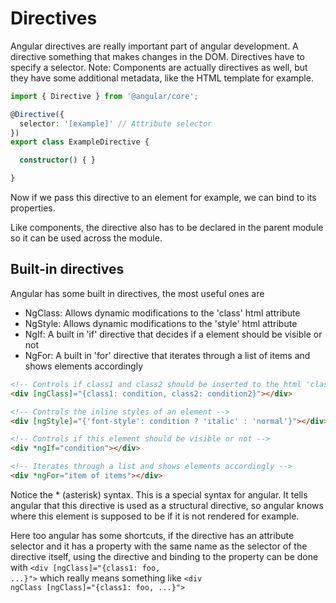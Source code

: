 # Directives

Angular directives are really important part of angular development. A directive something that makes changes in the DOM. Directives have to specify a
selector. Note: Components are actually directives as well, but they have some additional metadata, like the HTML template for example.

```typescript
import { Directive } from '@angular/core';

@Directive({
  selector: '[example]' // Attribute selector
})
export class ExampleDirective {

  constructor() { }

}
```
Now if we pass this directive to an element for example, we can bind to its properties.

Like components, the directive also has to be declared in the parent module so it can be used across the module.

## Built-in directives

Angular has some built in directives, the most useful ones are
- NgClass: Allows dynamic modifications to the 'class' html attribute
- NgStyle: Allows dynamic modifications to the 'style' html attribute
- NgIf: A built in 'if' directive that decides if a element should be visible or not
- NgFor: A built in 'for' directive that iterates through a list of items and shows elements accordingly

```html
<!-- Controls if class1 and class2 should be inserted to the html 'class' attribute or not based on the condition-->
<div [ngClass]="{class1: condition, class2: condition2}"></div>

<!-- Controls the inline styles of an element -->
<div [ngStyle]="{'font-style': condition ? 'italic' : 'normal'}"></div>

<!-- Controls if this element should be visible or not -->
<div *ngIf="condition"></div>

<!-- Iterates through a list and shows elements accordingly -->
<div *ngFor="item of items"></div>
```
Notice the * (asterisk) syntax. This is a special syntax for angular. It tells angular that this directive is used as a structural directive,
so angular knows where this element is supposed to be if it is not rendered for example.

Here too angular has some shortcuts, if the directive has an attribute selector and it has a property with the same name as the selector
of the directive itself, using the directive and binding to the property can be done with <code><div [ngClass]="{class1: foo, ...}"></div></code> which
really means something like <code><div ngClass [ngClass]="{class1: foo, ...}"></div></code>